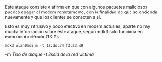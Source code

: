 Este ataque consiste o afirma en que con algunos paquetes maliciosos puedes apagar el modem remotamente, con la finalidad de que se encienda nuevamente y que los clientes se conecten a el.

Esto es muy intrusivo y poco efectivo en modem actuales, aparte no hay mucha informacion sobre este ataque, segun mdk3 solo funciona en metodos de cifrado (TKIP).

	mdk3 wlan0mon m -t 12:ds:34:f3:23:s9

-m *Tipo de ataque*
-t *Bssid de la red victima*
